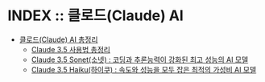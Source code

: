 # INDEX :: 클로드(Claude) AI

- [클로드(Claude) AI 총정리](./claude_ai_summary.md)
  - [Claude 3.5 사용법 총정리](./claude-3.5-sonnet-complete-guide/)
  - [Claude 3.5 Sonet(소넷) : 코딩과 추론능력이 강화된 최고 성능의 AI 모델](./claude-3-5-new-sonnet/)
  - [Claude 3.5 Haiku(하이쿠) : 속도와 성능을 모두 잡은 최적의 가성비 AI 모델](./claude-3-5-haiku-fastest-ai-model/) 
